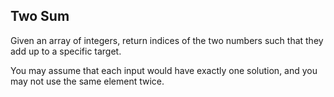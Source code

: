 ## Two Sum

Given an array of integers, return indices of the two numbers such that they add up to a specific target.

You may assume that each input would have exactly one solution, and you may not use the same element twice.
